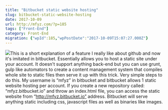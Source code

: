 ```yaml
---
title: "Bitbucket static website hosting"
slug: bitbucket-static-website-hosting
date: 2017-10-09
url: http://mfyz.com/?p=185
tags: ["Front-End"]
category: Front-End
migration: {"wpId":185,"wpPostDate":"2017-10-09T15:07:27.000Z"}
---
```


![](/images/archive/en/2020/05/bitbucket-product-features-illustration-git-large-file-storage-_mgo4cy.jpg?resize=150%2C150&ssl=1&cld_params=h_200,w_200,x_0,y_6/h_150,w_150)This is a short explanation of a feature I really like about github and now it's imitated in bitbucket. Essentially allows you to host a static site under your account. It doesn't support anything back-end but you can use grunt, gulp like automators to create a content management system that compiles whole site to static files then serve it up with this trick. Very simple steps to do this. My username is “mfyz” in bitbucket and bitbucket allows 1 static website hosting per account. If you create a new repository called: “mfyz.bitbucket.io” and throw an index.html file, you can access the static website from “http://mfyz.bitbucket.io” address. Bitbucket will serve anything static including css, javascript files as well as binaries like images.